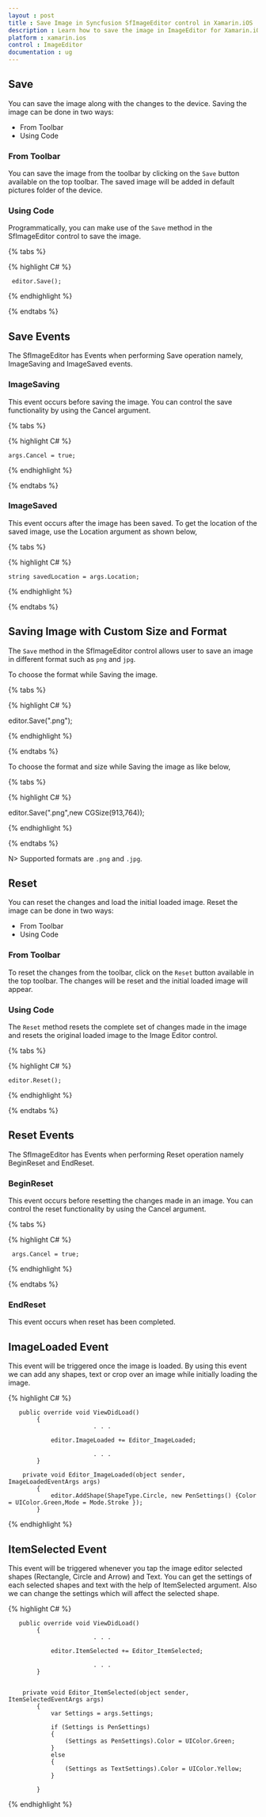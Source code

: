 ```yaml
---
layout : post
title : Save Image in Syncfusion SfImageEditor control in Xamarin.iOS
description : Learn how to save the image in ImageEditor for Xamarin.iOS
platform : xamarin.ios
control : ImageEditor
documentation : ug
---
```


## Save

You can save the image along with the changes to the device. Saving the image can be done in two ways:

* From Toolbar
* Using Code

### From Toolbar

You can save the image from the toolbar by clicking on the `Save` button available on the top toolbar. The saved image will be added in default pictures folder of the device. 


### Using Code

Programmatically, you can make use of the `Save` method in the SfImageEditor control to save the image.

{% tabs %}

{% highlight C# %}

     editor.Save();

{% endhighlight %}

{% endtabs %}

## Save Events

The SfImageEditor has Events when performing Save operation namely,  ImageSaving and ImageSaved events.

### ImageSaving

This event occurs before saving the image. You can control the save functionality by using the Cancel argument.

{% tabs %}

{% highlight C# %}

    args.Cancel = true;

{% endhighlight %}

{% endtabs %}

### ImageSaved

This event occurs after the image has been saved. To get the location of the saved image, use the Location argument as shown below,

{% tabs %}

{% highlight C# %}

    string savedLocation = args.Location;

{% endhighlight %}

{% endtabs %}

## Saving Image with Custom Size and Format

The `Save` method in the SfImageEditor control allows user to save an image in different format such as `png` and `jpg`.

To choose the format while Saving the image.

{% tabs %}

{% highlight C# %}

editor.Save(".png");

{% endhighlight %}

{% endtabs %}

To choose the format and size while Saving the image as like below,

{% tabs %}

{% highlight C# %}

editor.Save(".png",new CGSize(913,764));

{% endhighlight %}

{% endtabs %}

N> Supported formats are `.png` and `.jpg`.

## Reset

You can reset the changes and load the initial loaded image. Reset the image can be done in two ways:

* From Toolbar
* Using Code

### From Toolbar

To reset the changes from the toolbar, click on the `Reset` button available in the top toolbar. The changes will be reset and the initial loaded image will appear.

### Using Code

The `Reset` method resets the complete set of changes made in the image and resets the original loaded image to the Image Editor control.


{% tabs %}

{% highlight C# %}

    editor.Reset();

{% endhighlight %}

{% endtabs %}

## Reset Events

The SfImageEditor has Events when performing Reset operation namely BeginReset and EndReset.

### BeginReset

This event occurs before resetting the changes made in an image. You can control the reset functionality by using the Cancel argument.

{% tabs %}

{% highlight C# %}

     args.Cancel = true;

{% endhighlight %}

{% endtabs %}

### EndReset

This event occurs when reset has been completed.


## ImageLoaded Event

This event will be triggered once the image is loaded. By using this event we can add any shapes, text or crop over an image while initially loading the image. 

{% highlight C# %}

       public override void ViewDidLoad()
            {               
                            . . .

                editor.ImageLoaded += Editor_ImageLoaded;

                            . . .
            }

        private void Editor_ImageLoaded(object sender, ImageLoadedEventArgs args)
            {
                editor.AddShape(ShapeType.Circle, new PenSettings() {Color = UIColor.Green,Mode = Mode.Stroke });
            }

{% endhighlight %}


## ItemSelected Event

This event will be triggered whenever you tap the image editor selected shapes (Rectangle, Circle and Arrow) and Text. You can get the settings of each selected shapes and text with the help of ItemSelected argument. Also we can change the settings which will affect the selected shape.

{% highlight C# %}

       public override void ViewDidLoad()
            {               
                            . . .

                editor.ItemSelected += Editor_ItemSelected;

                            . . .
            }


        private void Editor_ItemSelected(object sender, ItemSelectedEventArgs args)
            {
                var Settings = args.Settings;   

                if (Settings is PenSettings)
                {
                    (Settings as PenSettings).Color = UIColor.Green;
                }
                else
                {
                    (Settings as TextSettings).Color = UIColor.Yellow;
                }
     
            }

{% endhighlight %}



